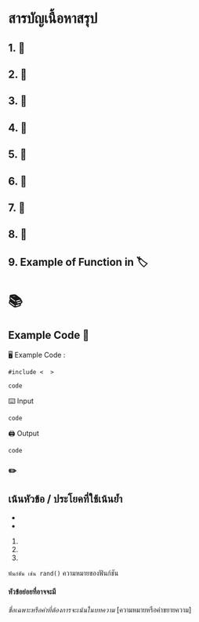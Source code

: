 # สารบัญเนื้อหาสรุป

## 1.  :bookmark_tabs: ##
## 2.  :closed_book: ##
## 3.  :green_book: ##
## 4.  :orange_book: ##
## 5.  :notebook: ## 
## 6.  :notebook_with_decorative_cover: ##
## 7.  :ledger: ##
## 8.  :blue_book: ##
## 9. Example of Function in  :label: ##

#  :books:

## Example Code :page_with_curl:

:desktop_computer: Example Code :

`#include <  >`

```
code
```

:keyboard: Input

```
code
```

:printer: Output

```
code
```

###  :pencil2:

**เน้นหัวข้อ / ประโยคที่ใช้เน้นย้ำ**
-
-
-
1.
2.
3.

`ฟันก์ชัน เช่น rand()` ความหมายของฟันก์ชัน

#### หัวข้อย่อยที่อาจจะมี

*ชื่อเฉพาะหรือคำที่ต้องการจะเน้นในบทความ* [ความหมายหรือคำขยายความ]